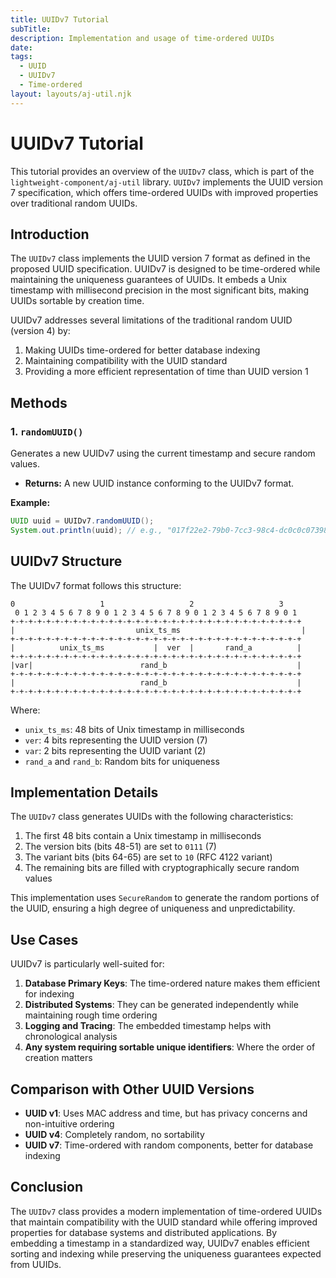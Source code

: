 ```yaml
---
title: UUIDv7 Tutorial
subTitle: 
description: Implementation and usage of time-ordered UUIDs
date: 
tags:
  - UUID
  - UUIDv7
  - Time-ordered
layout: layouts/aj-util.njk
---
```


# UUIDv7 Tutorial

This tutorial provides an overview of the `UUIDv7` class, which is part of the `lightweight-component/aj-util` library. `UUIDv7` implements the UUID version 7 specification, which offers time-ordered UUIDs with improved properties over traditional random UUIDs.

## Introduction

The `UUIDv7` class implements the UUID version 7 format as defined in the proposed UUID specification. UUIDv7 is designed to be time-ordered while maintaining the uniqueness guarantees of UUIDs. It embeds a Unix timestamp with millisecond precision in the most significant bits, making UUIDs sortable by creation time.

UUIDv7 addresses several limitations of the traditional random UUID (version 4) by:
1. Making UUIDs time-ordered for better database indexing
2. Maintaining compatibility with the UUID standard
3. Providing a more efficient representation of time than UUID version 1

## Methods

### 1. `randomUUID()`

Generates a new UUIDv7 using the current timestamp and secure random values.

* **Returns:** A new UUID instance conforming to the UUIDv7 format.

**Example:**

```java
UUID uuid = UUIDv7.randomUUID();
System.out.println(uuid); // e.g., "017f22e2-79b0-7cc3-98c4-dc0c0c07398f"
```

## UUIDv7 Structure

The UUIDv7 format follows this structure:

```
0                   1                   2                   3
 0 1 2 3 4 5 6 7 8 9 0 1 2 3 4 5 6 7 8 9 0 1 2 3 4 5 6 7 8 9 0 1
+-+-+-+-+-+-+-+-+-+-+-+-+-+-+-+-+-+-+-+-+-+-+-+-+-+-+-+-+-+-+-+-+
|                           unix_ts_ms                           |
+-+-+-+-+-+-+-+-+-+-+-+-+-+-+-+-+-+-+-+-+-+-+-+-+-+-+-+-+-+-+-+-+
|          unix_ts_ms           |  ver  |       rand_a          |
+-+-+-+-+-+-+-+-+-+-+-+-+-+-+-+-+-+-+-+-+-+-+-+-+-+-+-+-+-+-+-+-+
|var|                        rand_b                             |
+-+-+-+-+-+-+-+-+-+-+-+-+-+-+-+-+-+-+-+-+-+-+-+-+-+-+-+-+-+-+-+-+
|                            rand_b                             |
+-+-+-+-+-+-+-+-+-+-+-+-+-+-+-+-+-+-+-+-+-+-+-+-+-+-+-+-+-+-+-+-+
```

Where:
- `unix_ts_ms`: 48 bits of Unix timestamp in milliseconds
- `ver`: 4 bits representing the UUID version (7)
- `var`: 2 bits representing the UUID variant (2)
- `rand_a` and `rand_b`: Random bits for uniqueness

## Implementation Details

The `UUIDv7` class generates UUIDs with the following characteristics:

1. The first 48 bits contain a Unix timestamp in milliseconds
2. The version bits (bits 48-51) are set to `0111` (7)
3. The variant bits (bits 64-65) are set to `10` (RFC 4122 variant)
4. The remaining bits are filled with cryptographically secure random values

This implementation uses `SecureRandom` to generate the random portions of the UUID, ensuring a high degree of uniqueness and unpredictability.

## Use Cases

UUIDv7 is particularly well-suited for:

1. **Database Primary Keys**: The time-ordered nature makes them efficient for indexing
2. **Distributed Systems**: They can be generated independently while maintaining rough time ordering
3. **Logging and Tracing**: The embedded timestamp helps with chronological analysis
4. **Any system requiring sortable unique identifiers**: Where the order of creation matters

## Comparison with Other UUID Versions

- **UUID v1**: Uses MAC address and time, but has privacy concerns and non-intuitive ordering
- **UUID v4**: Completely random, no sortability
- **UUID v7**: Time-ordered with random components, better for database indexing

## Conclusion

The `UUIDv7` class provides a modern implementation of time-ordered UUIDs that maintain compatibility with the UUID standard while offering improved properties for database systems and distributed applications. By embedding a timestamp in a standardized way, UUIDv7 enables efficient sorting and indexing while preserving the uniqueness guarantees expected from UUIDs.